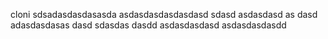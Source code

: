 cloni
sdsadasdasdasasda
asdasdasdasdasdasd
sdasd
asdasdasd
as
dasd
adasdasdasas
dasd
sdasdas
dasdd
asdasdasdasd
asdasdasdasdd
